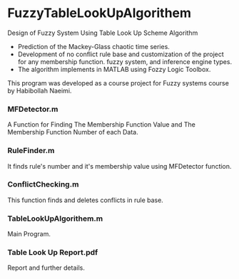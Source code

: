 # FuzzyTableLookUpAlgorithem
Design of Fuzzy System Using Table Look Up Scheme Algorithm
- Prediction of the Mackey-Glass chaotic time series.
- Development of no conflict rule base and customization of the project for any membership function.
fuzzy system, and inference engine types.
- The algorithm implements in MATLAB using Fozzy Logic Toolbox.

This program was developed as a course project for Fuzzy systems course by Habibollah Naeimi.


### MFDetector.m
A Function for Finding The Membership Function Value and The Membership Function Number of each Data.

### RuleFinder.m
It finds rule's number and it's membership value using MFDetector function. 

### ConflictChecking.m
This function finds and deletes conflicts in rule base.

### TableLookUpAlgorithem.m
Main Program.

### Table Look Up Report.pdf
Report and further details.
